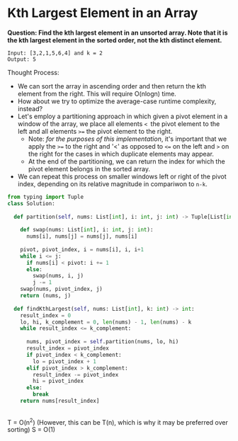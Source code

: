 # Kth Largest Element in an Array

<b>Question: Find the kth largest element in an unsorted array. Note that it is the kth largest element in the sorted order, not the kth distinct element.</b>

```
Input: [3,2,1,5,6,4] and k = 2
Output: 5
```


Thought Process:
* We can sort the array in ascending order and then return the kth element from the right. This will require O(nlogn) time.
* How about we try to optimize the average-case runtime complexity, instead?
 * Let's employ a partitioning approach in which given a pivot element in a window of the array, we place all elements `< `the pivot element to the left and all elements `>=` the pivot element to the right.
   * Note: <i>for the purposes of this implementation</i>, it's important that we apply the `>=` to the right and '<' as opposed to `<=` on the left and `>` on the right for the cases in which duplicate elements may appear.
   * At the end of the partitioning, we can return the index for which the pivot element belongs in the sorted array.
 * We can repeat this process on smaller windows left or right of the pivot index, depending on its relative magnitude in compariwon to `n-k`.

```python
from typing import Tuple
class Solution:
  
  def partition(self, nums: List[int], i: int, j: int) -> Tuple[List[int], int]: 
    
    def swap(nums: List[int], i: int, j: int):
      nums[i], nums[j] = nums[j], nums[i]
      
    pivot, pivot_index, i = nums[i], i, i+1
    while i <= j:
      if nums[i] < pivot: i += 1
      else:
        swap(nums, i, j)
        j -= 1
    swap(nums, pivot_index, j)
    return (nums, j)
  
  def findKthLargest(self, nums: List[int], k: int) -> int:
    result_index = 0    
    lo, hi, k_complement = 0, len(nums) - 1, len(nums) - k
    while result_index <= k_complement:
      
      nums, pivot_index = self.partition(nums, lo, hi)      
      result_index = pivot_index
      if pivot_index < k_complement:
        lo = pivot_index + 1
      elif pivot_index > k_complement:
        result_index -= pivot_index
        hi = pivot_index
      else:
        break
    return nums[result_index]
       
```

T = O(n<sup>2</sup>) (However, this can be T(n), which is why it may be preferred over sorting)
S = O(1)
